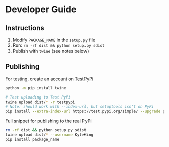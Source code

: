 # Developer Guide

## Instructions

1. Modify `PACKAGE_NAME` in the `setup.py` file
2. Run: `rm -rf dist && python setup.py sdist`
3. Publish with `twine` (see notes below)

## Publishing

For testing, create an account on [TestPyPi](https://test.pypi.org)

<!--
FYI: Old poetry instructions (can't handle pre-install scripts)

```sh
poetry config repositories.testpypi https://test.pypi.org/simple/
poetry config pypi-token.testpypi ...

poetry build --format sdist
poetry publish --repository testpypi
# If you didn't configure a token, you will need to provide your username and password to publish

# If needed, once can clear the poetry environment (be careful!)
# poetry run pip freeze | xargs poetry run pip uninstall -y
poetry run pip uninstall -y package_name
# Then test installing from test.pypi
poetry run pip install --index-url https://test.pypi.org/simple/ package_name
# Note: if poetry isn't found (not on TestPyPi), might need to use extra-index-url instead
poetry run pip install --extra-index-url https://test.pypi.org/simple/ package_name
```
 -->

```sh
python -m pip install twine

# Test uploading to Test PyPi
twine upload dist/* -r testpypi
# Note: should work with --index-url, but setuptools isn't on PyPi
pip install --extra-index-url https://test.pypi.org/simple/ --upgrade package_name
```

Full snippet for publishing to the real PyPi

```sh
rm -rf dist && python setup.py sdist
twine upload dist/* --username KyleKing
pip install package_name
```
